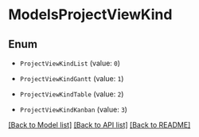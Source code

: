 # ModelsProjectViewKind

## Enum


* `ProjectViewKindList` (value: `0`)

* `ProjectViewKindGantt` (value: `1`)

* `ProjectViewKindTable` (value: `2`)

* `ProjectViewKindKanban` (value: `3`)


[[Back to Model list]](../README.md#documentation-for-models) [[Back to API list]](../README.md#documentation-for-api-endpoints) [[Back to README]](../README.md)


